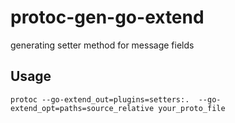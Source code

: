 # protoc-gen-go-extend

generating setter method for message fields


## Usage


```shell
protoc --go-extend_out=plugins=setters:.  --go-extend_opt=paths=source_relative your_proto_file
```